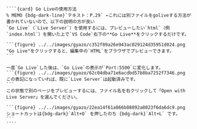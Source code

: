 `````{div} taskcard
````{card} Go Liveの使用方法
% MEMO {bdg-dark-line}`テキスト：P.29` ←これには別ファイルをgoliveする方法が書かれていないので、以下の説明の方が良い
`Go Live`（`Live Server`）を使用するには、プレビューしたい`html`（例`index.html`）を開いた上で`VS Code`右下の**Go Live**をクリックするだけです。

```{figure} ../../images/gyazo/c352f89a26e943ac029124d35951d024.png
"Go Live"をクリックすると、編集中の`HTML`をブラウザでプレビューできます。
```

一度`Go Live`した後は、`Go Live`の表示が`Port:5500`に変化します。
```{figure} ../../images/gyazo/62c04dba71e6acdbd57b8ba7252f7346.png
この表記になっていれば、既に`Live Server`は起動済みです。
```
この状態で別のページをプレビューするには、ファイル名を右クリックして「Open with Live Server」を選んでください。

```{figure} ../../images/gyazo/22ea14f61a866b88892a8023f6da6dc9.png
ショートカットは{bdg-dark}`Alt+O` を押したのち {bdg-dark}`Alt+L` です。
```
````
`````
